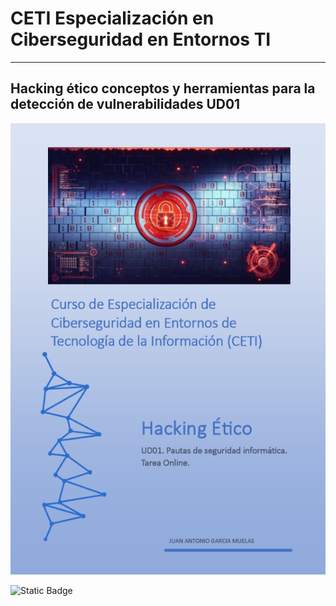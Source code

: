 # CETI Especialización en Ciberseguridad en Entornos TI
---
## Hacking ético conceptos y herramientas para la detección de vulnerabilidades UD01

![Hacking Ético](./Portada-HE01.png "Hacking ético conceptos y herramientas para la detección de vulnerabilidades") 

<!-- <h3><span style="color: red; background: #f77373;">❌Calificación: 4.34</span></h3> -->
<!-- <p>❌<img src="../../img/C434.png" height="18" /></p> -->
![Static Badge](https://img.shields.io/badge/%E2%9D%8C%20Calificaci%C3%B3n%3A-4.34-%23f77373?style=for-the-badge&labelColor=%23f77373&color=%23f77373)
